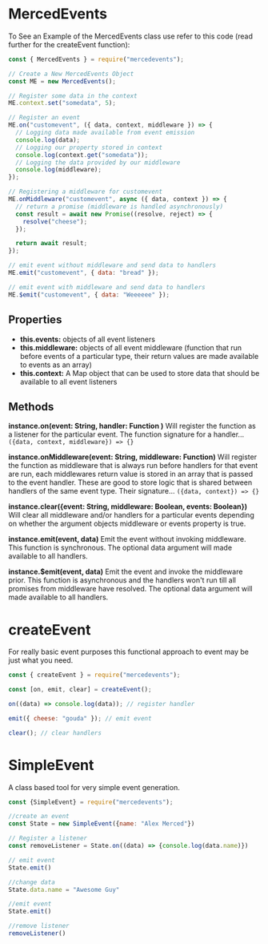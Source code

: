 # MercedEvents

To See an Example of the MercedEvents class use refer to this code (read further for the createEvent function):

```js
const { MercedEvents } = require("mercedevents");

// Create a New MercedEvents Object
const ME = new MercedEvents();

// Register some data in the context
ME.context.set("somedata", 5);

// Register an event
ME.on("customevent", ({ data, context, middleware }) => {
  // Logging data made available from event emission
  console.log(data);
  // Logging our property stored in context
  console.log(context.get("somedata"));
  // Logging the data provided by our middleware
  console.log(middleware);
});

// Registering a middleware for customevent
ME.onMiddleware("customevent", async ({ data, context }) => {
  // return a promise (middleware is handled asynchronously)
  const result = await new Promise((resolve, reject) => {
    resolve("cheese");
  });

  return await result;
});

// emit event without middleware and send data to handlers
ME.emit("customevent", { data: "bread" });

// emit event with middleware and send data to handlers
ME.$emit("customevent", { data: "Weeeeee" });
```

## Properties

- **this.events:** objects of all event listeners
- **this.middleware:** objects of all event middleware (function that run before events of a particular type, their return values are made available to events as an array)
- **this.context:** A Map object that can be used to store data that should be available to all event listeners

## Methods

**instance.on(event: String, handler: Function )**
Will register the function as a listener for the particular event. The function signature for a handler...
`({data, context, middleware}) => {}`

**instance.onMiddleware(event: String, middleware: Function)**
Will register the function as middleware that is always run before handlers for that event are run, each middlewares return value is stored in an array that is passed to the event handler. These are good to store logic that is shared between handlers of the same event type. Their signature...
`({data, context}) => {}`

**instance.clear({event: String, middleware: Boolean, events: Boolean})**
Will clear all middleware and/or handlers for a particular events depending on whether the argument objects middleware or events property is true.

**instance.emit(event, data)**
Emit the event without invoking middleware. This function is synchronous. The optional data argument will made available to all handlers.

**instance.$emit(event, data)**
Emit the event and invoke the middleware prior. This function is asynchronous and the handlers won't run till all promises from middleware have resolved. The optional data argument will made available to all handlers.

# createEvent

For really basic event purposes this functional approach to event may be just what you need.

```js
const { createEvent } = require("mercedevents");

const [on, emit, clear] = createEvent();

on((data) => console.log(data)); // register handler

emit({ cheese: "gouda" }); // emit event

clear(); // clear handlers
```

# SimpleEvent

A class based tool for very simple event generation.

```js
const {SimpleEvent} = require("mercedevents");

//create an event
const State = new SimpleEvent({name: "Alex Merced"})

// Register a listener
const removeListener = State.on((data) => {console.log(data.name)})

// emit event
State.emit()

//change data
State.data.name = "Awesome Guy"

//emit event
State.emit()

//remove listener
removeListener()

```